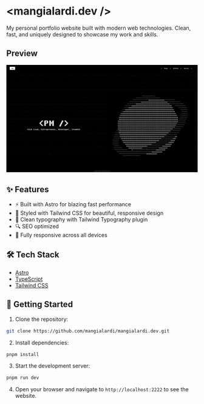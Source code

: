 # <mangialardi.dev />

My personal portfolio website built with modern web technologies. Clean, fast, and uniquely designed to showcase my work and skills.

## Preview

![Preview](public/screenshot.png)

## ✨ Features

- ⚡️ Built with Astro for blazing fast performance
- 🎨 Styled with Tailwind CSS for beautiful, responsive design
- 📝 Clean typography with Tailwind Typography plugin
- 🔍 SEO optimized
- 📱 Fully responsive across all devices

## 🛠️ Tech Stack

- [Astro](https://astro.build)
- [TypeScript](https://www.typescriptlang.org/)
- [Tailwind CSS](https://tailwindcss.com)

## 🚀 Getting Started

1. Clone the repository:

```bash
git clone https://github.com/mangialardi/mangialardi.dev.git
```

2. Install dependencies:

```bash
pnpm install
```

3. Start the development server:

```bash
pnpm run dev
```

4. Open your browser and navigate to `http://localhost:2222` to see the website.
